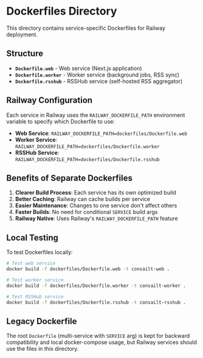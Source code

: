 # Dockerfiles Directory

This directory contains service-specific Dockerfiles for Railway deployment.

## Structure

- **`Dockerfile.web`** - Web service (Next.js application)
- **`Dockerfile.worker`** - Worker service (background jobs, RSS sync)
- **`Dockerfile.rsshub`** - RSSHub service (self-hosted RSS aggregator)

## Railway Configuration

Each service in Railway uses the `RAILWAY_DOCKERFILE_PATH` environment variable to specify which Dockerfile to use:

- **Web Service**: `RAILWAY_DOCKERFILE_PATH=dockerfiles/Dockerfile.web`
- **Worker Service**: `RAILWAY_DOCKERFILE_PATH=dockerfiles/Dockerfile.worker`
- **RSSHub Service**: `RAILWAY_DOCKERFILE_PATH=dockerfiles/Dockerfile.rsshub`

## Benefits of Separate Dockerfiles

1. **Clearer Build Process**: Each service has its own optimized build
2. **Better Caching**: Railway can cache builds per service
3. **Easier Maintenance**: Changes to one service don't affect others
4. **Faster Builds**: No need for conditional `SERVICE` build args
5. **Railway Native**: Uses Railway's `RAILWAY_DOCKERFILE_PATH` feature

## Local Testing

To test Dockerfiles locally:

```bash
# Test web service
docker build -f dockerfiles/Dockerfile.web -t consailt-web .

# Test worker service
docker build -f dockerfiles/Dockerfile.worker -t consailt-worker .

# Test RSSHub service
docker build -f dockerfiles/Dockerfile.rsshub -t consailt-rsshub .
```

## Legacy Dockerfile

The root `Dockerfile` (multi-service with `SERVICE` arg) is kept for backward compatibility and local docker-compose usage, but Railway services should use the files in this directory.

